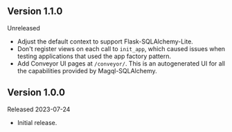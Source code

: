 ## Version 1.1.0

Unreleased

-   Adjust the default context to support Flask-SQLAlchemy-Lite.
-   Don't register views on each call to `init_app`, which caused issues when
    testing applications that used the app factory pattern.
-   Add Conveyor UI pages at `/conveyor/`. This is an autogenerated UI for all
    the capabilities provided by Magql-SQLAlchemy.


## Version 1.0.0

Released 2023-07-24

-   Initial release.
